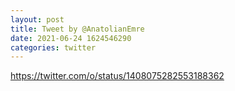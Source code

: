 ```yaml
--- 
layout: post 
title: Tweet by @AnatolianEmre 
date: 2021-06-24 1624546290 
categories: twitter 
--- 
```

https://twitter.com/o/status/1408075282553188362